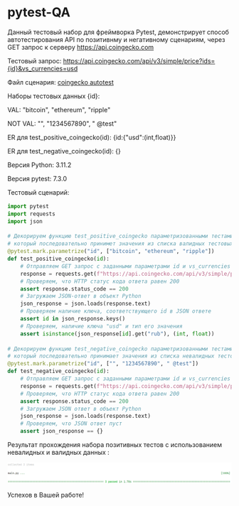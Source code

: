 # pytest-QA

Данный тестовый набор для фреймворка Pytest, демонстрирует способ автотестирования API по позитивнму и негативному сценариям,  через GET запрос к серверу https://api.coingecko.com

Тестовый запрос: https://api.coingecko.com/api/v3/simple/price?ids={id}&vs_currencies=usd

Файл сценария: [coingecko autotest](main.py)

Наборы тестовых данных {id}:

VAL: "bitcoin", "ethereum", "ripple"

NOT VAL: "", "1234567890", " @test"

ER для test_positive_coingecko(id): {id:{"usd":(int,float)}}

ER для test_negative_coingecko(id): {}

Версия Python: 3.11.2

Версия pytest: 7.3.0

Тестовый сценарий:

``` Python
import pytest
import requests
import json

# Декорируем функцию test_positive_coingecko параметризованными тестами с параметром "id",
# который последовательно принимет значения из списка валидных тестовых данных
@pytest.mark.parametrize("id", ["bitcoin", "ethereum", "ripple"])
def test_positive_coingecko(id):
    # Отправляем GET запрос с заданными параметрами id и vs_currencies
    response = requests.get(f"https://api.coingecko.com/api/v3/simple/price?ids={id}&vs_currencies=rub")
    # Проверяем, что HTTP статус кода ответа равен 200
    assert response.status_code == 200
    # Загружаем JSON-ответ в объект Python
    json_response = json.loads(response.text)
    # Проверяем наличие ключа, соответствующего id в JSON ответе
    assert id in json_response.keys()
    # Проверяем, наличие ключа "usd" и тип его значения
    assert isinstance(json_response[id].get("rub"), (int, float))

# Декорируем функцию test_negative_coingecko параметризованными тестами с параметром "id",
# который последовательно принимает значения из списка невалидных тестовых данных
@pytest.mark.parametrize("id", ["", "1234567890", " @test"])
def test_negative_coingecko(id):
    # Отправляем GET запрос с заданными параметрами id и vs_currencies
    response = requests.get(f"https://api.coingecko.com/api/v3/simple/price?ids={id}&vs_currencies=usd")
    # Проверяем, что HTTP статус кода ответа равен 200
    assert response.status_code == 200
    # Загружаем JSON ответ в объект Python
    json_response = json.loads(response.text)
    # Проверяем, что JSON ответ пуст
    assert json_response == {}
```

Результат прохождения набора позитивных тестов с использованием невалидных и валидных данных :

![alt text](img/test.PNG)

Успехов в Вашей работе!



